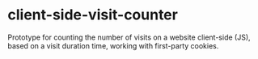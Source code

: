 # client-side-visit-counter
Prototype for counting the number of visits on a website client-side (JS), based on a visit duration time, working with first-party cookies.
